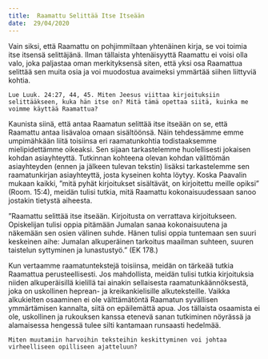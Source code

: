 ```yaml
---
title:  Raamattu Selittää Itse Itseään
date:  29/04/2020
---
```


Vain siksi, että Raamattu on pohjimmiltaan yhtenäinen kirja, se voi toimia itse itsensä selittäjänä. Ilman tällaista yhtenäisyyttä Raamattu ei voisi olla valo, joka paljastaa oman merkityksensä siten, että yksi osa Raamattua selittää sen muita osia ja voi muodostua avaimeksi ymmärtää siihen liittyviä kohtia.

`Lue Luuk. 24:27, 44, 45. Miten Jeesus viittaa kirjoituksiin selittääkseen, kuka hän itse on? Mitä tämä opettaa siitä, kuinka me voimme käyttää Raamattua?`

Kaunista siinä, että antaa Raamatun selittää itse itseään on se, että Raamattu antaa lisävaloa omaan sisältöönsä. Näin tehdessämme emme umpimähkään liitä toisiinsa eri raamatunkohtia todistaaksemme mielipidettämme oikeaksi. Sen sijaan tarkastelemme huolellisesti jokaisen kohdan asiayhteyttä. Tutkinnan kohteena olevan kohdan välittömän asiayhteyden (ennen ja jälkeen tulevan tekstin) lisäksi tarkastelemme sen raamatunkirjan asiayhteyttä, josta kyseinen kohta löytyy. Koska Paavalin mukaan kaikki, ”mitä pyhät kirjoitukset sisältävät, on kirjoitettu meille opiksi” (Room. 15:4), meidän tulisi tutkia, mitä Raamattu kokonaisuudessaan sanoo jostakin tietystä aiheesta.

”Raamattu selittää itse itseään. Kirjoitusta on verrattava kirjoitukseen. Opiskelijan tulisi oppia pitämään Jumalan sanaa kokonaisuutena ja näkemään sen osien välinen suhde. Hänen tulisi oppia tuntemaan sen suuri keskeinen aihe: Jumalan alkuperäinen tarkoitus maailman suhteen, suuren taistelun syttyminen ja lunastustyö.” (EK 178.)

Kun vertaamme raamatuntekstejä toisiinsa, meidän on tärkeää tutkia Raamattua perusteellisesti. Jos mahdollista, meidän tulisi tutkia kirjoituksia niiden alkuperäisillä kielillä tai ainakin sellaisesta raamatunkäännöksestä, joka on uskollinen heprean- ja kreikankielisille alkuteksteille. Vaikka alkukielten osaaminen ei ole välttämätöntä Raamatun syvällisen ymmärtämisen kannalta, siitä on epäilemättä apua. Jos tällaista osaamista ei ole, uskollinen ja rukouksen kanssa etenevä sanan tutkiminen nöyrässä ja alamaisessa hengessä tulee silti kantamaan runsaasti hedelmää.

`Miten muutamiin harvoihin teksteihin keskittyminen voi johtaa virheelliseen opilliseen ajatteluun?`